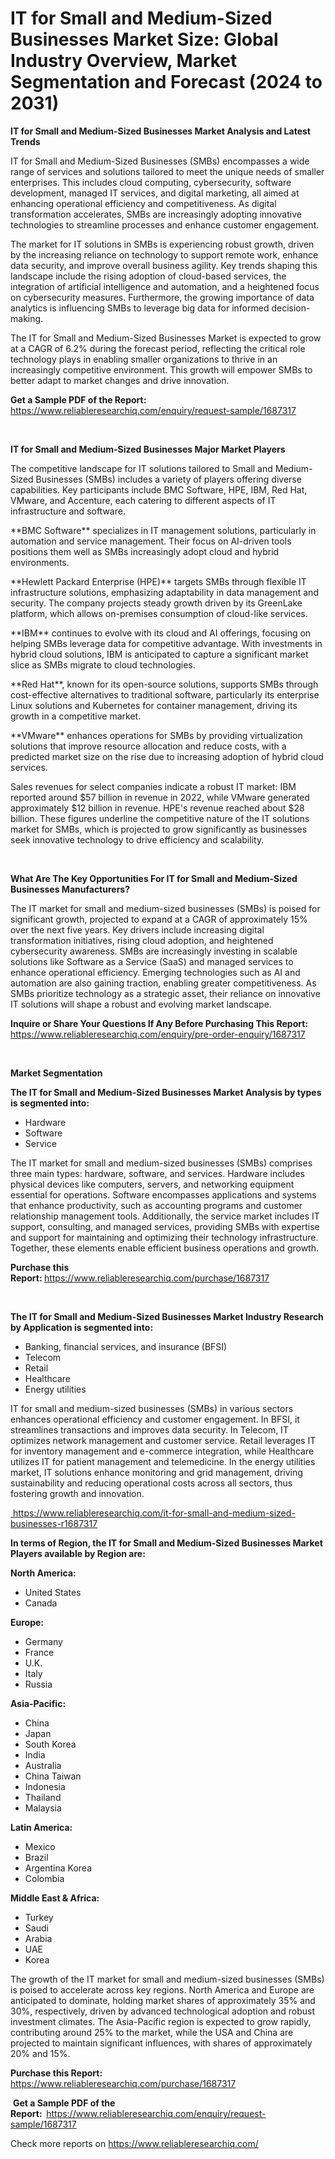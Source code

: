 <p><h1>IT for Small and Medium-Sized Businesses Market Size: Global Industry Overview, Market Segmentation and Forecast (2024 to 2031)</h1></p><p><strong>IT for Small and Medium-Sized Businesses Market Analysis and Latest Trends</strong></p>
<p><p>IT for Small and Medium-Sized Businesses (SMBs) encompasses a wide range of services and solutions tailored to meet the unique needs of smaller enterprises. This includes cloud computing, cybersecurity, software development, managed IT services, and digital marketing, all aimed at enhancing operational efficiency and competitiveness. As digital transformation accelerates, SMBs are increasingly adopting innovative technologies to streamline processes and enhance customer engagement.</p><p>The market for IT solutions in SMBs is experiencing robust growth, driven by the increasing reliance on technology to support remote work, enhance data security, and improve overall business agility. Key trends shaping this landscape include the rising adoption of cloud-based services, the integration of artificial intelligence and automation, and a heightened focus on cybersecurity measures. Furthermore, the growing importance of data analytics is influencing SMBs to leverage big data for informed decision-making. </p><p>The IT for Small and Medium-Sized Businesses Market is expected to grow at a CAGR of 6.2% during the forecast period, reflecting the critical role technology plays in enabling smaller organizations to thrive in an increasingly competitive environment. This growth will empower SMBs to better adapt to market changes and drive innovation.</p></p>
<p><strong>Get a Sample PDF of the Report:&nbsp;</strong> <a href="https://www.reliableresearchiq.com/enquiry/request-sample/1687317?utm_campaign=1082&utm_medium=2&utm_source=Github&utm_content=ia&utm_term=31122024&utm_id=it-for-small-and-medium-sized-businesses">https://www.reliableresearchiq.com/enquiry/request-sample/1687317</a></p>
<p>&nbsp;</p>
<p><strong>IT for Small and Medium-Sized Businesses Major Market Players</strong></p>
<p><p>The competitive landscape for IT solutions tailored to Small and Medium-Sized Businesses (SMBs) includes a variety of players offering diverse capabilities. Key participants include BMC Software, HPE, IBM, Red Hat, VMware, and Accenture, each catering to different aspects of IT infrastructure and software.</p><p>**BMC Software** specializes in IT management solutions, particularly in automation and service management. Their focus on AI-driven tools positions them well as SMBs increasingly adopt cloud and hybrid environments.</p><p>**Hewlett Packard Enterprise (HPE)** targets SMBs through flexible IT infrastructure solutions, emphasizing adaptability in data management and security. The company projects steady growth driven by its GreenLake platform, which allows on-premises consumption of cloud-like services.</p><p>**IBM** continues to evolve with its cloud and AI offerings, focusing on helping SMBs leverage data for competitive advantage. With investments in hybrid cloud solutions, IBM is anticipated to capture a significant market slice as SMBs migrate to cloud technologies.</p><p>**Red Hat**, known for its open-source solutions, supports SMBs through cost-effective alternatives to traditional software, particularly its enterprise Linux solutions and Kubernetes for container management, driving its growth in a competitive market.</p><p>**VMware** enhances operations for SMBs by providing virtualization solutions that improve resource allocation and reduce costs, with a predicted market size on the rise due to increasing adoption of hybrid cloud services.</p><p>Sales revenues for select companies indicate a robust IT market: IBM reported around $57 billion in revenue in 2022, while VMware generated approximately $12 billion in revenue. HPE's revenue reached about $28 billion. These figures underline the competitive nature of the IT solutions market for SMBs, which is projected to grow significantly as businesses seek innovative technology to drive efficiency and scalability.</p></p>
<p>&nbsp;</p>
<p><strong>What Are The Key Opportunities For IT for Small and Medium-Sized Businesses Manufacturers?</strong></p>
<p><p>The IT market for small and medium-sized businesses (SMBs) is poised for significant growth, projected to expand at a CAGR of approximately 15% over the next five years. Key drivers include increasing digital transformation initiatives, rising cloud adoption, and heightened cybersecurity awareness. SMBs are increasingly investing in scalable solutions like Software as a Service (SaaS) and managed services to enhance operational efficiency. Emerging technologies such as AI and automation are also gaining traction, enabling greater competitiveness. As SMBs prioritize technology as a strategic asset, their reliance on innovative IT solutions will shape a robust and evolving market landscape.</p></p>
<p><strong>Inquire or Share Your Questions If Any Before Purchasing This Report:</strong> <a href="https://www.reliableresearchiq.com/enquiry/pre-order-enquiry/1687317?utm_campaign=1082&utm_medium=2&utm_source=Github&utm_content=ia&utm_term=31122024&utm_id=it-for-small-and-medium-sized-businesses">https://www.reliableresearchiq.com/enquiry/pre-order-enquiry/1687317</a></p>
<p>&nbsp;</p>
<p><strong>Market Segmentation</strong></p>
<p><strong>The IT for Small and Medium-Sized Businesses Market Analysis by types is segmented into:</strong></p>
<p><ul><li>Hardware</li><li>Software</li><li>Service</li></ul></p>
<p><p>The IT market for small and medium-sized businesses (SMBs) comprises three main types: hardware, software, and services. Hardware includes physical devices like computers, servers, and networking equipment essential for operations. Software encompasses applications and systems that enhance productivity, such as accounting programs and customer relationship management tools. Additionally, the service market includes IT support, consulting, and managed services, providing SMBs with expertise and support for maintaining and optimizing their technology infrastructure. Together, these elements enable efficient business operations and growth.</p></p>
<p><strong>Purchase this Report:&nbsp;</strong><a href="https://www.reliableresearchiq.com/purchase/1687317?utm_campaign=1082&utm_medium=2&utm_source=Github&utm_content=ia&utm_term=31122024&utm_id=it-for-small-and-medium-sized-businesses">https://www.reliableresearchiq.com/purchase/1687317</a></p>
<p>&nbsp;</p>
<p><strong>The IT for Small and Medium-Sized Businesses Market Industry Research by Application is segmented into:</strong></p>
<p><ul><li>Banking, financial services, and insurance (BFSI)</li><li>Telecom</li><li>Retail</li><li>Healthcare</li><li>Energy utilities</li></ul></p>
<p><p>IT for small and medium-sized businesses (SMBs) in various sectors enhances operational efficiency and customer engagement. In BFSI, it streamlines transactions and improves data security. In Telecom, IT optimizes network management and customer service. Retail leverages IT for inventory management and e-commerce integration, while Healthcare utilizes IT for patient management and telemedicine. In the energy utilities market, IT solutions enhance monitoring and grid management, driving sustainability and reducing operational costs across all sectors, thus fostering growth and innovation.</p></p>
<p><a href="https://www.reliableresearchiq.com/it-for-small-and-medium-sized-businesses-r1687317?utm_campaign=1082&utm_medium=2&utm_source=Github&utm_content=ia&utm_term=31122024&utm_id=it-for-small-and-medium-sized-businesses">&nbsp;https://www.reliableresearchiq.com/it-for-small-and-medium-sized-businesses-r1687317</a></p>
<p><strong>In terms of Region, the IT for Small and Medium-Sized Businesses Market Players available by Region are:</strong></p>
<p>
    <p> <strong> North America: </strong>
        <ul>
            <li>United States</li>
            <li>Canada</li>
        </ul>
        </p> 
    <p> <strong> Europe: </strong>
        <ul>
            <li>Germany</li>
            <li>France</li>
            <li>U.K.</li>
            <li>Italy</li>
            <li>Russia</li>
        </ul>
        </p> 
    <p> <strong> Asia-Pacific: </strong>
        <ul>
            <li>China</li>
            <li>Japan</li>
            <li>South Korea</li>
            <li>India</li>
            <li>Australia</li>
            <li>China Taiwan</li>
            <li>Indonesia</li>
            <li>Thailand</li>
            <li>Malaysia</li>
        </ul>
        </p> 
    <p> <strong> Latin America: </strong>
        <ul>
            <li>Mexico</li>
            <li>Brazil</li>
            <li>Argentina Korea</li>
            <li>Colombia</li>
        </ul>
        </p> 
    <p> <strong> Middle East & Africa: </strong>
        <ul>
            <li>Turkey</li>
            <li>Saudi</li>
            <li>Arabia</li>
            <li>UAE</li>
            <li>Korea</li>
        </ul>
    </p>
    </p>
<p><p>The growth of the IT market for small and medium-sized businesses (SMBs) is poised to accelerate across key regions. North America and Europe are anticipated to dominate, holding market shares of approximately 35% and 30%, respectively, driven by advanced technological adoption and robust investment climates. The Asia-Pacific region is expected to grow rapidly, contributing around 25% to the market, while the USA and China are projected to maintain significant influences, with shares of approximately 20% and 15%.</p></p>
<p><strong>Purchase this Report: </strong><a href="https://www.reliableresearchiq.com/purchase/1687317?utm_campaign=1082&utm_medium=2&utm_source=Github&utm_content=ia&utm_term=31122024&utm_id=it-for-small-and-medium-sized-businesses">https://www.reliableresearchiq.com/purchase/1687317</a></p>
<p>&nbsp;<strong>Get a Sample PDF of the Report:&nbsp;&nbsp;</strong><a href="https://www.reliableresearchiq.com/enquiry/request-sample/1687317?utm_campaign=1082&utm_medium=2&utm_source=Github&utm_content=ia&utm_term=31122024&utm_id=it-for-small-and-medium-sized-businesses">https://www.reliableresearchiq.com/enquiry/request-sample/1687317</a></p>
<p><strong></strong></p>
<p>Check more reports on <a href="https://www.reliableresearchiq.com/?utm_campaign=1082&utm_medium=2&utm_source=Github&utm_content=ia&utm_term=31122024&utm_id=it-for-small-and-medium-sized-businesses">https://www.reliableresearchiq.com/</a></p>